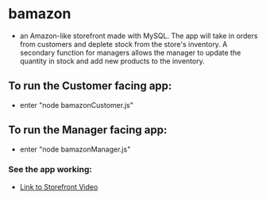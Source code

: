 # bamazon

* an Amazon-like storefront made with MySQL. The app will take in orders from customers and deplete stock from the store's inventory. A secondary function for managers allows the manager to update the quantity in stock and add new products to the inventory. 

## To run the Customer facing app:

* enter "node bamazonCustomer.js"

## To run the Manager facing app:

* enter "node bamazonManager.js"

### See the app working:

* [Link to Storefront Video](./assets/CLI-StoreFront.mp4)